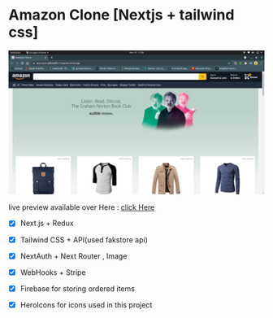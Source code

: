 # Amazon Clone [Nextjs + tailwind css]

![alt screenshot of project](Overview.png)

live preview available over Here : [click Here](amz-clone-pqc0nijtq-r11manish.vercel.app)

- [x] Next.js + Redux
- [x] Tailwind CSS + API(used fakstore api)
- [x] NextAuth + Next Router , Image
- [x] WebHooks + Stripe
- [x] Firebase for storing ordered items
- [x] HeroIcons for icons used in this project     

